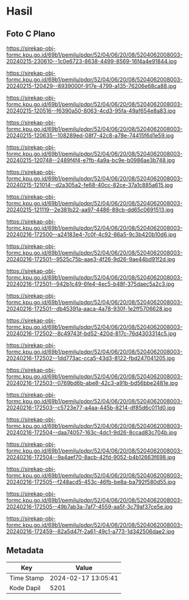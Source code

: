 # Hasil

## Foto C Plano

https://sirekap-obj-formc.kpu.go.id/69b1/pemilu/pdpr/52/04/06/20/08/5204062008003-20240215-230610--1c0e6723-8638-4499-8569-16f4a4e91844.jpg

https://sirekap-obj-formc.kpu.go.id/69b1/pemilu/pdpr/52/04/06/20/08/5204062008003-20240215-120429--8939000f-917e-4799-a135-76206e68ca88.jpg

https://sirekap-obj-formc.kpu.go.id/69b1/pemilu/pdpr/52/04/06/20/08/5204062008003-20240215-120516--f6390a50-8063-4cd3-95fa-49af654e8a83.jpg

https://sirekap-obj-formc.kpu.go.id/69b1/pemilu/pdpr/52/04/06/20/08/5204062008003-20240215-120635--108289ed-08f7-42c8-a78e-74415f6d1e59.jpg

https://sirekap-obj-formc.kpu.go.id/69b1/pemilu/pdpr/52/04/06/20/08/5204062008003-20240215-120748--2489f4f4-e7fb-4a9a-bc9e-b0986ae3b748.jpg

https://sirekap-obj-formc.kpu.go.id/69b1/pemilu/pdpr/52/04/06/20/08/5204062008003-20240215-121014--d2a305a2-fe68-40cc-82ce-37a1c885a615.jpg

https://sirekap-obj-formc.kpu.go.id/69b1/pemilu/pdpr/52/04/06/20/08/5204062008003-20240215-121119--2e381b22-aa97-4486-89cb-dd65c0691513.jpg

https://sirekap-obj-formc.kpu.go.id/69b1/pemilu/pdpr/52/04/06/20/08/5204062008003-20240216-172500--a24183e4-7c0f-4c92-86a5-9c3b420b10d6.jpg

https://sirekap-obj-formc.kpu.go.id/69b1/pemilu/pdpr/52/04/06/20/08/5204062008003-20240216-172501--9525c75b-aae3-4f26-9d26-9ae44bd91f2d.jpg

https://sirekap-obj-formc.kpu.go.id/69b1/pemilu/pdpr/52/04/06/20/08/5204062008003-20240216-172501--942b1c49-6fe4-4ec5-b48f-375daec5a2c3.jpg

https://sirekap-obj-formc.kpu.go.id/69b1/pemilu/pdpr/52/04/06/20/08/5204062008003-20240216-172501--db45391a-aaca-4a78-930f-1e2ff5706628.jpg

https://sirekap-obj-formc.kpu.go.id/69b1/pemilu/pdpr/52/04/06/20/08/5204062008003-20240216-172502--8c49743f-bd52-420d-817c-76d4303314c5.jpg

https://sirekap-obj-formc.kpu.go.id/69b1/pemilu/pdpr/52/04/06/20/08/5204062008003-20240216-172502--1dd773ac-cca5-43d3-8122-fbd247041205.jpg

https://sirekap-obj-formc.kpu.go.id/69b1/pemilu/pdpr/52/04/06/20/08/5204062008003-20240216-172503--0769bd6b-abe8-42c3-a91b-bd56bbe2481e.jpg

https://sirekap-obj-formc.kpu.go.id/69b1/pemilu/pdpr/52/04/06/20/08/5204062008003-20240216-172503--c5723e77-a4aa-445b-8214-df85d6c011d0.jpg

https://sirekap-obj-formc.kpu.go.id/69b1/pemilu/pdpr/52/04/06/20/08/5204062008003-20240216-172504--daa74057-163c-4dc1-9d26-8ccad83c704b.jpg

https://sirekap-obj-formc.kpu.go.id/69b1/pemilu/pdpr/52/04/06/20/08/5204062008003-20240216-172504--9a4aef70-8acb-42fd-9052-b4b12663f698.jpg

https://sirekap-obj-formc.kpu.go.id/69b1/pemilu/pdpr/52/04/06/20/08/5204062008003-20240216-172505--f248acd5-453c-46fb-be8a-ba792f580d55.jpg

https://sirekap-obj-formc.kpu.go.id/69b1/pemilu/pdpr/52/04/06/20/08/5204062008003-20240216-172505--49b7ab3a-7af7-4559-aa5f-3c79af37ce5e.jpg

https://sirekap-obj-formc.kpu.go.id/69b1/pemilu/pdpr/52/04/06/20/08/5204062008003-20240216-172459--82a5d47f-2a61-49c1-a773-1d342506dae2.jpg


## Metadata

| Key        | Value               |
| ---------- | ------------------- |
| Time Stamp | 2024-02-17 13:05:41 |
| Kode Dapil | 5201                |




